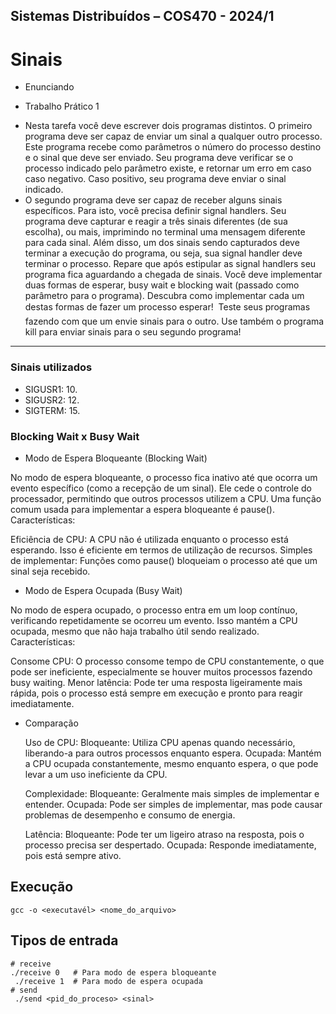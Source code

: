 
## Sistemas Distribuídos – COS470 - 2024/1 
# Sinais
- Enunciando
* Trabalho Prático 1
-   Nesta tarefa você deve escrever dois programas distintos.
O primeiro programa deve ser capaz de enviar um sinal a qualquer outro processo. Este
programa recebe como parâmetros o número do processo destino e o sinal que deve ser
enviado. Seu programa deve verificar se o processo indicado pelo parâmetro existe, e
retornar um erro em caso caso negativo. Caso positivo, seu programa deve enviar o sinal
indicado.
- O segundo programa deve ser capaz de receber alguns sinais específicos. Para isto, você
precisa definir signal handlers. Seu programa deve capturar e reagir a três sinais diferentes
(de sua escolha), ou mais, imprimindo no terminal uma mensagem diferente para cada
sinal. Além disso, um dos sinais sendo capturados deve terminar a execução do programa,
ou seja, sua signal handler deve terminar o processo. Repare que após estipular as signal
handlers seu programa fica aguardando a chegada de sinais. Você deve implementar duas
formas de esperar, busy wait e blocking wait (passado como parâmetro para o programa).
Descubra como implementar cada um destas formas de fazer um processo esperar!
 Teste seus programas fazendo com que um envie sinais para o outro. Use também o
programa kill para enviar sinais para o seu segundo programa!

---------------------------------------------------------------------------------------
### Sinais utilizados
 - SIGUSR1: 10.
 - SIGUSR2: 12.
 - SIGTERM: 15.


### Blocking Wait x Busy Wait
* Modo de Espera Bloqueante (Blocking Wait)

No modo de espera bloqueante, o processo fica inativo até que ocorra um evento específico (como a recepção de um sinal). Ele cede o controle do processador, permitindo que outros processos utilizem a CPU. Uma função comum usada para implementar a espera bloqueante é pause().
Características:

Eficiência de CPU: A CPU não é utilizada enquanto o processo está esperando. Isso é eficiente em termos de utilização de recursos.
Simples de implementar: Funções como pause() bloqueiam o processo até que um sinal seja recebido.

* Modo de Espera Ocupada (Busy Wait)

No modo de espera ocupado, o processo entra em um loop contínuo, verificando repetidamente se ocorreu um evento. Isso mantém a CPU ocupada, mesmo que não haja trabalho útil sendo realizado.
Características:

Consome CPU: O processo consome tempo de CPU constantemente, o que pode ser ineficiente, especialmente se houver muitos processos fazendo busy waiting.
Menor latência: Pode ter uma resposta ligeiramente mais rápida, pois o processo está sempre em execução e pronto para reagir imediatamente.


* Comparação

    Uso de CPU:
        Bloqueante: Utiliza CPU apenas quando necessário, liberando-a para outros processos enquanto espera.
        Ocupada: Mantém a CPU ocupada constantemente, mesmo enquanto espera, o que pode levar a um uso ineficiente da CPU.

    Complexidade:
        Bloqueante: Geralmente mais simples de implementar e entender.
        Ocupada: Pode ser simples de implementar, mas pode causar problemas de desempenho e consumo de energia.

    Latência:
        Bloqueante: Pode ter um ligeiro atraso na resposta, pois o processo precisa ser despertado.
        Ocupada: Responde imediatamente, pois está sempre ativo.


## Execução
    gcc -o <executavél> <nome_do_arquivo>

## Tipos de entrada 
    # receive
    ./receive 0   # Para modo de espera bloqueante
     ./receive 1  # Para modo de espera ocupada
    # send
     ./send <pid_do_proceso> <sinal>